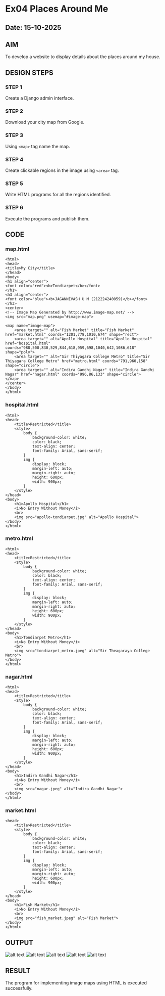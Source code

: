 # Ex04 Places Around Me
## Date: 15-10-2025

## AIM
To develop a website to display details about the places around my house.

## DESIGN STEPS

### STEP 1
Create a Django admin interface.

### STEP 2
Download your city map from Google.

### STEP 3
Using ```<map>``` tag name the map.

### STEP 4
Create clickable regions in the image using ```<area>``` tag.

### STEP 5
Write HTML programs for all the regions identified.

### STEP 6
Execute the programs and publish them.

## CODE
### map.html
```
<html>
<head>
<title>My City</title>
</head>
<body>
<h1 align="center">
<font color="red"><b>Tondiarpet</b></font>
</h1>
<h3 align="center">
<font color="blue"><b>JAGANNIVASH U M (212224240059)</b></font>
</h3>
<center>
<!-- Image Map Generated by http://www.image-map.net/ -->
<img src="map.png" usemap="#image-map">

<map name="image-map">
    <area target="" alt="Fish Market" title="Fish Market" href="market.html" coords="1201,778,1010,674" shape="rect">
    <area target="" alt="Apollo Hospital" title="Apollo Hospital" href="hospital.html" coords="988,500,830,529,844,618,959,698,1040,642,1086,618" shape="poly">
    <area target="" alt="Sir Thiyagara College Metro" title="Sir Thiyagara College Metro" href="metro.html" coords="791,960,158" shape="circle">
    <area target="" alt="Indira Gandhi Nagar" title="Indira Gandhi Nagar" href="nagar.html" coords="996,86,133" shape="circle">
</map>
</center>
</body>
</html>
```
### hospital.html
```
<html>
<head>
    <title>Restricted</title>
    <style>
        body {
            background-color: white;
            color: black;
            text-align: center; 
            font-family: Arial, sans-serif;
        }
        img {
            display: block;
            margin-left: auto;
            margin-right: auto;
            height: 600px;
            width: 900px;
        }
    </style>
</head>
<body>
    <h1>Apollo Hospital</h1>
    <i>No Entry Without Money</i>
    <br>
    <img src="apollo-tondiarpet.jpg" alt="Apollo Hospital">
</body>
</html>
```
### metro.html
```
<html>
<head>
    <title>Restricted</title>
    <style>
        body {
            background-color: white;
            color: black;
            text-align: center; 
            font-family: Arial, sans-serif;
        }
        img {
            display: block;
            margin-left: auto;
            margin-right: auto;
            height: 600px;
            width: 900px;
        }
    </style>
</head>
<body>
    <h1>Tondiarpet Metro</h1>
    <i>No Entry Without Money</i>
    <br>
    <img src="tondiarpet_metro.jpeg" alt="Sir Theagaraya College Metro">
</body>
</html>
```
### nagar.html
```
<html>
<head>
    <title>Restricted</title>
    <style>
        body {
            background-color: white;
            color: black;
            text-align: center; 
            font-family: Arial, sans-serif;
        }
        img {
            display: block;
            margin-left: auto;
            margin-right: auto;
            height: 600px;
            width: 900px;
        }
    </style>
</head>
<body>
    <h1>Indira Gandhi Nagar</h1>
    <i>No Entry Without Money</i>
    <br>
    <img src="nagar.jpeg" alt="Indira Gandhi Nagar">
</body>
</html>
```
### market.html
```<html>
<head>
    <title>Restricted</title>
    <style>
        body {
            background-color: white;
            color: black;
            text-align: center; 
            font-family: Arial, sans-serif;
        }
        img {
            display: block;
            margin-left: auto;
            margin-right: auto;
            height: 600px;
            width: 900px;
        }
    </style>
</head>
<body>
    <h1>Fish Market</h1>
    <i>No Entry Without Money</i>
    <br>
    <img src="fish_market.jpeg" alt="Fish Market">
</body>
</html>
```
## OUTPUT
![alt text](map-1.png)
![alt text](<Screenshot 2025-10-23 184139-1.png>)
![alt text](<Screenshot 2025-10-23 184819-1.png>)
![alt text](<Screenshot 2025-10-23 184838-1.png>)
![alt text](<Screenshot 2025-10-23 184805-1.png>)



## RESULT
The program for implementing image maps using HTML is executed successfully.
